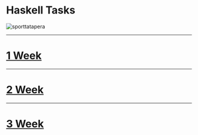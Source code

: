 # Haskell Tasks

![sporttatapera](https://github.com/bd986650/23217_belovdanil/assets/96487423/fe01731b-bee5-47c5-9092-9fccb60758e4)

---
# [1 Week](https://github.com/bd986650/23217_belovdanil/blob/main/1week.hs)
---
# [2 Week](https://github.com/bd986650/23217_belovdanil/blob/main/2week.hs)
---
# [3 Week](https://github.com/bd986650/23217_belovdanil/blob/main/3week.hs)
